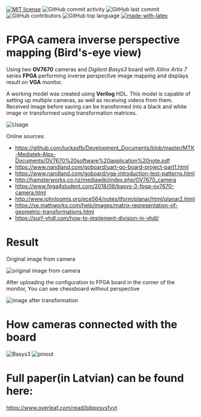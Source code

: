 [![MIT license](https://img.shields.io/badge/License-MIT-blue.svg?style=plastic)](https://lbesson.mit-license.org/)
![GitHub commit activity](https://img.shields.io/github/commit-activity/y/clockfix/FPGA-camera-inverse-perspective-mapping?style=plastic)
![GitHub last commit](https://img.shields.io/github/last-commit/clockfix/FPGA-camera-inverse-perspective-mapping?style=plastic)
![GitHub contributors](https://img.shields.io/github/contributors/clockfix/FPGA-camera-inverse-perspective-mapping?style=plastic)
![GitHub top language](https://img.shields.io/github/languages/top/clockfix/FPGA-camera-inverse-perspective-mapping?style=plastic)
[![made-with-latex](https://img.shields.io/badge/Made%20with-LaTeX-1f425f.svg?style=plastic)](https://www.overleaf.com/read/bjbpxsysfyvt)

# **FPGA camera inverse perspective mapping (Bird's-eye view)**
Using two **OV7670** cameras and *Digilent Basys3* board with *Xilinx Artix 7* series **FPGA** performing inverse perspective image mapping and displays result on **VGA** monitor.

A working model was created using **Verilog** HDL. This model is capable of setting up multiple cameras, as well as receiving videos from them. Received image before saving can be transformed into a black and white image or transformed using transformation matrices.

![Usage](https://e43kna.bl.files.1drv.com/y4mblnACFjxVnxxrWqAzc0baAkMnByvkHqyAAtRhvZx5n2ddzly7DiJPIlAuLtMVR8BTLlpInTbnrEBdfujHlR9mRjxEK9Yz54qthLOcxqIG5RLtdV-5s6vD1pC5_R1jkxbEhx-V8CO-uljYtysmkwTnGRz718A-3cvYGTHlZ7reqjMs293BL4EBk7tSGXXPyNwKycOy9y59-4tOQO1l3Nerw/perspective_transformation.jpg?psid=1)

Online sources:
* https://github.com/luckasfb/Development_Documents/blob/master/MTK-Mediatek-Alps-Documents/OV7670%20software%20application%20note.pdf
* https://www.nandland.com/goboard/uart-go-board-project-part1.html
* https://www.nandland.com/goboard/vga-introduction-test-patterns.html
* http://hamsterworks.co.nz/mediawiki/index.php/OV7670_camera
* https://www.fpga4student.com/2018/08/basys-3-fpga-ov7670-camera.html
* http://www.johnloomis.org/ece564/notes/tform/planar/html/planar2.html
* https://se.mathworks.com/help/images/matrix-representation-of-geometric-transformations.html
* https://surf-vhdl.com/how-to-implement-division-in-vhdl/

# Result

Original image from camera

![original image from camera](https://7aba7a.bl.files.1drv.com/y4mjm7jOQLVZLG698C2Q89lSiJpgaUXb5QJ5O4aPJ7brX9Memvs9MDf5o8K7PG3NiiOQKGO7-PcO1JAX-iztIKA9llJfilCvZYvJtWOGK6quP3hqJP3wYk-h5nsNKdHY_lHdq7NY-SEXolzWbNMFiJaYrOYF_CjUxmr1eX1wdDWzDDj3UjYfb31RmOmqQkrlyLVmBpNGrpokqwuvX6Sxa9ykA/IMG_4925.jpg?psid=1)

After uploading the configuration to FPGA board in the corner of the monitor, You can see chessboard without perspective

![image after transformation](https://ibtojw.bl.files.1drv.com/y4m6_OiMO_spokt3SNQntEU2D6G4V3mWKGo79hVMY420dGuj1e51Qw-tb6YGBXY8ual0gH2qLpVP_3XPnsfPWBoqJ2-NawmLFin8PmYrcm3sKn0epzZLAVmIJaX6SW6t-qGtug88LxmRxLAldHde_YJBau-WB1gaiCiKoaAiy4mZTvwhpTmyhfLKxCcCcMgOCJAYpgh1WZ7_0UKuaarLdN5ug/IMG_4927.jpg?psid=1)

# How cameras connected with the board

![Basys3](https://rasv7w.bl.files.1drv.com/y4mAoPcNULZ7KFfe_9pM95q_px_RCpv7YOZgSKTsRCfEHDp7D5BJCBOtnA4oFRZeKr1pWHlaKprguELQ0_67uPMYZx_AHpcq91-0I5LENw4HEBAArny1z7W22VLienP15ZhxIFNKmf3EvNJn5ZzhXBZQ2Hqa8V58lyD2NNRn4FQw29xDjhehsM_ZfiMMosfaE1tUvCwPGgEJC9fkK7RUSApIw/pmod-pinout.png?psid=1)
![pinout](https://fgkm1w.bl.files.1drv.com/y4mYvu2r_T4Mv91oiLmIPjggQrIXIDWy5FKZhU09sKQ3F8gNJO5FsMyYJ_KKzjZIg7xod5W9ru7YzTrMn8ib5QkbafE3yVFfL-AR0MUKOkgFc2e8nMGdDohYi3JcvHDohoXyIHHvXdYH4XdBnXwQ-a1uEH1E2nRVFMfS2Q9Z5Bms4Dw1IhHRer-cfWyyPkzUdHJn_RxtHmQJFUhwayYYR5bGg/ov7670-pinout.png?psid=1)

# Full paper(in Latvian) can be found here:
https://www.overleaf.com/read/bjbpxsysfyvt
